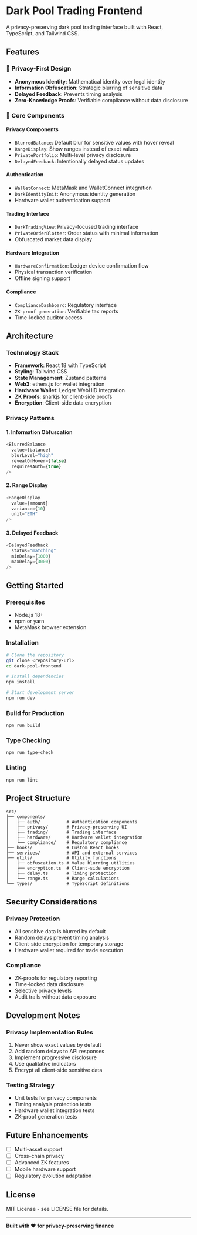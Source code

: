# Dark Pool Trading Frontend

A privacy-preserving dark pool trading interface built with React, TypeScript, and Tailwind CSS.

## Features

### 🔐 Privacy-First Design
- **Anonymous Identity**: Mathematical identity over legal identity
- **Information Obfuscation**: Strategic blurring of sensitive data
- **Delayed Feedback**: Prevents timing analysis
- **Zero-Knowledge Proofs**: Verifiable compliance without data disclosure

### 🎯 Core Components

#### Privacy Components
- `BlurredBalance`: Default blur for sensitive values with hover reveal
- `RangeDisplay`: Show ranges instead of exact values
- `PrivatePortfolio`: Multi-level privacy disclosure
- `DelayedFeedback`: Intentionally delayed status updates

#### Authentication
- `WalletConnect`: MetaMask and WalletConnect integration
- `DarkIdentityInit`: Anonymous identity generation
- Hardware wallet authentication support

#### Trading Interface
- `DarkTradingView`: Privacy-focused trading interface
- `PrivateOrderBlotter`: Order status with minimal information
- Obfuscated market data display

#### Hardware Integration
- `HardwareConfirmation`: Ledger device confirmation flow
- Physical transaction verification
- Offline signing support

#### Compliance
- `ComplianceDashboard`: Regulatory interface
- `ZK-proof generation`: Verifiable tax reports
- Time-locked auditor access

## Architecture

### Technology Stack
- **Framework**: React 18 with TypeScript
- **Styling**: Tailwind CSS
- **State Management**: Zustand patterns
- **Web3**: ethers.js for wallet integration
- **Hardware Wallet**: Ledger WebHID integration
- **ZK Proofs**: snarkjs for client-side proofs
- **Encryption**: Client-side data encryption

### Privacy Patterns

#### 1. Information Obfuscation
```typescript
<BlurredBalance
  value={balance}
  blurLevel="high"
  revealOnHover={false}
  requiresAuth={true}
/>
```

#### 2. Range Display
```typescript
<RangeDisplay
  value={amount}
  variance={10}
  unit="ETH"
/>
```

#### 3. Delayed Feedback
```typescript
<DelayedFeedback
  status="matching"
  minDelay={1000}
  maxDelay={3000}
/>
```

## Getting Started

### Prerequisites
- Node.js 18+
- npm or yarn
- MetaMask browser extension

### Installation

```bash
# Clone the repository
git clone <repository-url>
cd dark-pool-frontend

# Install dependencies
npm install

# Start development server
npm run dev
```

### Build for Production

```bash
npm run build
```

### Type Checking

```bash
npm run type-check
```

### Linting

```bash
npm run lint
```

## Project Structure

```
src/
├── components/
│   ├── auth/          # Authentication components
│   ├── privacy/       # Privacy-preserving UI
│   ├── trading/       # Trading interface
│   ├── hardware/      # Hardware wallet integration
│   └── compliance/    # Regulatory compliance
├── hooks/             # Custom React hooks
├── services/          # API and external services
├── utils/             # Utility functions
│   ├── obfuscation.ts # Value blurring utilities
│   ├── encryption.ts  # Client-side encryption
│   ├── delay.ts       # Timing protection
│   └── range.ts       # Range calculations
└── types/             # TypeScript definitions
```

## Security Considerations

### Privacy Protection
- All sensitive data is blurred by default
- Random delays prevent timing analysis
- Client-side encryption for temporary storage
- Hardware wallet required for trade execution

### Compliance
- ZK-proofs for regulatory reporting
- Time-locked data disclosure
- Selective privacy levels
- Audit trails without data exposure

## Development Notes

### Privacy Implementation Rules
1. Never show exact values by default
2. Add random delays to API responses
3. Implement progressive disclosure
4. Use qualitative indicators
5. Encrypt all client-side sensitive data

### Testing Strategy
- Unit tests for privacy components
- Timing analysis protection tests
- Hardware wallet integration tests
- ZK-proof generation tests

## Future Enhancements

- [ ] Multi-asset support
- [ ] Cross-chain privacy
- [ ] Advanced ZK features
- [ ] Mobile hardware support
- [ ] Regulatory evolution adaptation

## License

MIT License - see LICENSE file for details.

---

**Built with ❤️ for privacy-preserving finance**
